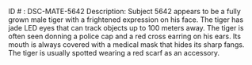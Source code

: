 ID # : DSC-MATE-5642
Description: Subject 5642 appears to be a fully grown male tiger with a frightened expression on his face. The tiger has jade LED eyes that can track objects up to 100 meters away. The tiger is often seen donning a police cap and a red cross earring on his ears. Its mouth is always covered with a medical mask that hides its sharp fangs. The tiger is usually spotted wearing a red scarf as an accessory.